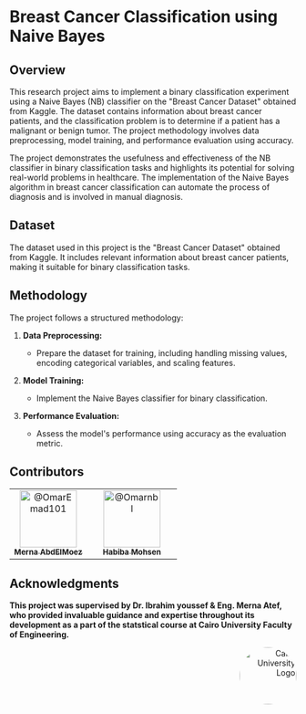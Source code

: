 # Breast Cancer Classification using Naive Bayes

## Overview

This research project aims to implement a binary classification experiment using a Naive Bayes (NB) classifier on the "Breast Cancer Dataset" obtained from Kaggle. The dataset contains information about breast cancer patients, and the classification problem is to determine if a patient has a malignant or benign tumor. The project methodology involves data preprocessing, model training, and performance evaluation using accuracy.

The project demonstrates the usefulness and effectiveness of the NB classifier in binary classification tasks and highlights its potential for solving real-world problems in healthcare. The implementation of the Naive Bayes algorithm in breast cancer classification can automate the process of diagnosis and is involved in manual diagnosis.

## Dataset

The dataset used in this project is the "Breast Cancer Dataset" obtained from Kaggle. It includes relevant information about breast cancer patients, making it suitable for binary classification tasks.

## Methodology

The project follows a structured methodology:

1. **Data Preprocessing:**
   - Prepare the dataset for training, including handling missing values, encoding categorical variables, and scaling features.

2. **Model Training:**
   - Implement the Naive Bayes classifier for binary classification.

3. **Performance Evaluation:**
   - Assess the model's performance using accuracy as the evaluation metric.
  
## Contributors <a name = "Contributors"></a>
<table>
  <tr>
    <td align="center">
      <div style="text-align:center; margin-right:20px;">
        <a href="https://github.com/merna-abdelmoez">
          <img src="https://github.com/merna-abdelmoez.png" width="100px" alt="@OmarEmad101">
          <br>
          <sub><b>Merna AbdElMoez</b></sub>
        </a>
      </div>
    </td>
    <td align="center">
      <div style="text-align:center; margin-right:20px;">
        <a href="https://github.com/Habiba-Mohsen">
          <img src="https://github.com/Habiba-Mohsen.png" width="100px" alt="@Omarnbl">
          <br>
          <sub><b>Habiba Mohsen</b></sub>
        </a>
      </div>
    </td>
  </tr>
</table>

  
   
## Acknowledgments

**This project was supervised by Dr. Ibrahim youssef & Eng. Merna Atef, who provided invaluable guidance and expertise throughout its development as a part of the statstical course at Cairo University Faculty of Engineering.**

<div style="text-align: right">
    <img src="https://imgur.com/Wk4nR0m.png" alt="Cairo University Logo" width="100" style="border-radius: 50%;"/>
</div>

